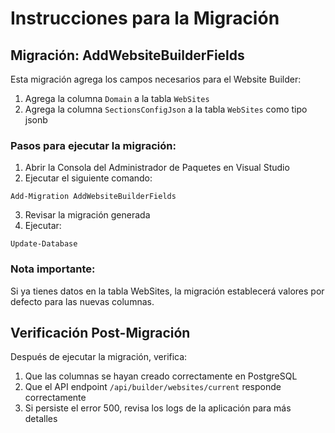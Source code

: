 # Instrucciones para la Migración

## Migración: AddWebsiteBuilderFields

Esta migración agrega los campos necesarios para el Website Builder:

1. Agrega la columna `Domain` a la tabla `WebSites`
2. Agrega la columna `SectionsConfigJson` a la tabla `WebSites` como tipo jsonb

### Pasos para ejecutar la migración:

1. Abrir la Consola del Administrador de Paquetes en Visual Studio
2. Ejecutar el siguiente comando:

```
Add-Migration AddWebsiteBuilderFields
```

3. Revisar la migración generada
4. Ejecutar:

```
Update-Database
```

### Nota importante:
Si ya tienes datos en la tabla WebSites, la migración establecerá valores por defecto para las nuevas columnas.

## Verificación Post-Migración

Después de ejecutar la migración, verifica:

1. Que las columnas se hayan creado correctamente en PostgreSQL
2. Que el API endpoint `/api/builder/websites/current` responde correctamente
3. Si persiste el error 500, revisa los logs de la aplicación para más detalles